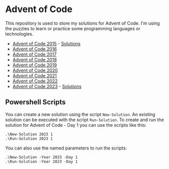 # Advent of Code
This repository is used to store my solutions for Advent of Code. I'm using the puzzles to learn or practice some programming languages or technologies.

- [Advent of Code 2015](https://adventofcode.com/2015) - [Solutions](AoC2015)
- [Advent of Code 2016](https://adventofcode.com/2016)
- [Advent of Code 2017](https://adventofcode.com/2017)
- [Advent of Code 2018](https://adventofcode.com/2018)
- [Advent of Code 2019](https://adventofcode.com/2019)
- [Advent of Code 2020](https://adventofcode.com/2020)
- [Advent of Code 2021](https://adventofcode.com/2021)
- [Advent of Code 2022](https://adventofcode.com/2022)
- [Advent of Code 2023](https://adventofcode.com/2023) - [Solutions](AoC2023)

## Powershell Scripts
You can create a new solution using the script `New-Solution`. An existing solution can be executed with the script `Run-Solution`. To create and run the solution for Advent of Code - Day 1 you can use the scripts like this:

```
.\New-Solution 2023 1
.\Run-Solution 2023 1
```

You can also use the named parameters to run the scripts:

```
.\New-Solution -Year 2023 -Day 1
.\Run-Solution -Year 2023 -Day 1
```